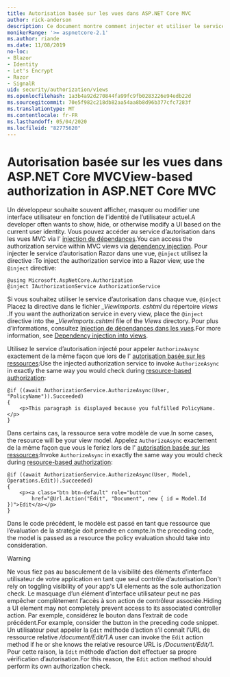 ```yaml
---
title: Autorisation basée sur les vues dans ASP.NET Core MVC
author: rick-anderson
description: Ce document montre comment injecter et utiliser le service d’autorisation à l’intérieur Razor d’une vue de ASP.net core.
monikerRange: '>= aspnetcore-2.1'
ms.author: riande
ms.date: 11/08/2019
no-loc:
- Blazor
- Identity
- Let's Encrypt
- Razor
- SignalR
uid: security/authorization/views
ms.openlocfilehash: 1a3b4a92d270844fa99fc9fb0283226e94edb22d
ms.sourcegitcommit: 70e5f982c218db82aa54aa8b8d96b377cfc7283f
ms.translationtype: MT
ms.contentlocale: fr-FR
ms.lasthandoff: 05/04/2020
ms.locfileid: "82775620"
---
```

# <a name="view-based-authorization-in-aspnet-core-mvc"></a><span data-ttu-id="ee025-103">Autorisation basée sur les vues dans ASP.NET Core MVC</span><span class="sxs-lookup"><span data-stu-id="ee025-103">View-based authorization in ASP.NET Core MVC</span></span>

<span data-ttu-id="ee025-104">Un développeur souhaite souvent afficher, masquer ou modifier une interface utilisateur en fonction de l’identité de l’utilisateur actuel.</span><span class="sxs-lookup"><span data-stu-id="ee025-104">A developer often wants to show, hide, or otherwise modify a UI based on the current user identity.</span></span> <span data-ttu-id="ee025-105">Vous pouvez accéder au service d’autorisation dans les vues MVC via l' [injection de dépendances](xref:fundamentals/dependency-injection).</span><span class="sxs-lookup"><span data-stu-id="ee025-105">You can access the authorization service within MVC views via [dependency injection](xref:fundamentals/dependency-injection).</span></span> <span data-ttu-id="ee025-106">Pour injecter le service d’autorisation Razor dans une vue, `@inject` utilisez la directive :</span><span class="sxs-lookup"><span data-stu-id="ee025-106">To inject the authorization service into a Razor view, use the `@inject` directive:</span></span>

```cshtml
@using Microsoft.AspNetCore.Authorization
@inject IAuthorizationService AuthorizationService
```

<span data-ttu-id="ee025-107">Si vous souhaitez utiliser le service d’autorisation dans chaque vue, `@inject` Placez la directive dans le fichier *_ViewImports. cshtml* du répertoire *views* .</span><span class="sxs-lookup"><span data-stu-id="ee025-107">If you want the authorization service in every view, place the `@inject` directive into the *_ViewImports.cshtml* file of the *Views* directory.</span></span> <span data-ttu-id="ee025-108">Pour plus d’informations, consultez [Injection de dépendances dans les vues](xref:mvc/views/dependency-injection).</span><span class="sxs-lookup"><span data-stu-id="ee025-108">For more information, see [Dependency injection into views](xref:mvc/views/dependency-injection).</span></span>

<span data-ttu-id="ee025-109">Utilisez le service d’autorisation injecté pour appeler `AuthorizeAsync` exactement de la même façon que lors de l' [autorisation basée sur les ressources](xref:security/authorization/resourcebased#security-authorization-resource-based-imperative):</span><span class="sxs-lookup"><span data-stu-id="ee025-109">Use the injected authorization service to invoke `AuthorizeAsync` in exactly the same way you would check during [resource-based authorization](xref:security/authorization/resourcebased#security-authorization-resource-based-imperative):</span></span>

```cshtml
@if ((await AuthorizationService.AuthorizeAsync(User, "PolicyName")).Succeeded)
{
    <p>This paragraph is displayed because you fulfilled PolicyName.</p>
}
```

<span data-ttu-id="ee025-110">Dans certains cas, la ressource sera votre modèle de vue.</span><span class="sxs-lookup"><span data-stu-id="ee025-110">In some cases, the resource will be your view model.</span></span> <span data-ttu-id="ee025-111">Appelez `AuthorizeAsync` exactement de la même façon que vous le feriez lors de l' [autorisation basée sur les ressources](xref:security/authorization/resourcebased#security-authorization-resource-based-imperative):</span><span class="sxs-lookup"><span data-stu-id="ee025-111">Invoke `AuthorizeAsync` in exactly the same way you would check during [resource-based authorization](xref:security/authorization/resourcebased#security-authorization-resource-based-imperative):</span></span>

```cshtml
@if ((await AuthorizationService.AuthorizeAsync(User, Model, Operations.Edit)).Succeeded)
{
    <p><a class="btn btn-default" role="button"
        href="@Url.Action("Edit", "Document", new { id = Model.Id })">Edit</a></p>
}
```

<span data-ttu-id="ee025-112">Dans le code précédent, le modèle est passé en tant que ressource que l’évaluation de la stratégie doit prendre en compte.</span><span class="sxs-lookup"><span data-stu-id="ee025-112">In the preceding code, the model is passed as a resource the policy evaluation should take into consideration.</span></span>

> [!WARNING]
> <span data-ttu-id="ee025-113">Ne vous fiez pas au basculement de la visibilité des éléments d’interface utilisateur de votre application en tant que seul contrôle d’autorisation.</span><span class="sxs-lookup"><span data-stu-id="ee025-113">Don't rely on toggling visibility of your app's UI elements as the sole authorization check.</span></span> <span data-ttu-id="ee025-114">Le masquage d’un élément d’interface utilisateur peut ne pas empêcher complètement l’accès à son action de contrôleur associée.</span><span class="sxs-lookup"><span data-stu-id="ee025-114">Hiding a UI element may not completely prevent access to its associated controller action.</span></span> <span data-ttu-id="ee025-115">Par exemple, considérez le bouton dans l’extrait de code précédent.</span><span class="sxs-lookup"><span data-stu-id="ee025-115">For example, consider the button in the preceding code snippet.</span></span> <span data-ttu-id="ee025-116">Un utilisateur peut appeler la `Edit` méthode d’action s’il connaît l’URL de ressource relative */document/Edit/1*.</span><span class="sxs-lookup"><span data-stu-id="ee025-116">A user can invoke the `Edit` action method if he or she knows the relative resource URL is */Document/Edit/1*.</span></span> <span data-ttu-id="ee025-117">Pour cette raison, la `Edit` méthode d’action doit effectuer sa propre vérification d’autorisation.</span><span class="sxs-lookup"><span data-stu-id="ee025-117">For this reason, the `Edit` action method should perform its own authorization check.</span></span>

